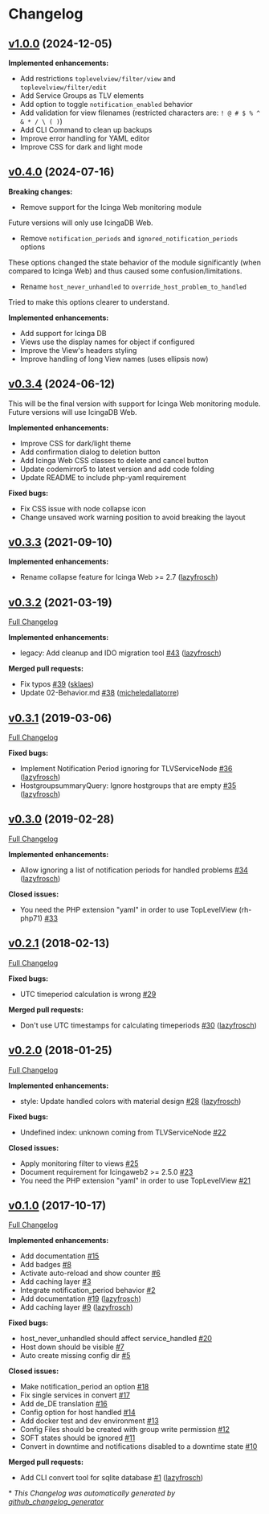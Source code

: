 # Changelog

## [v1.0.0](https://github.com/Icinga/icingaweb2-module-toplevelview/tree/v1.0.0) (2024-12-05)

**Implemented enhancements:**

- Add restrictions `toplevelview/filter/view` and `toplevelview/filter/edit`
- Add Service Groups as TLV elements
- Add option to toggle `notification_enabled` behavior
- Add validation for view filenames (restricted characters are: `! @ # $ % ^ & * / \ ( )`)
- Add CLI Command to clean up backups
- Improve error handling for YAML editor
- Improve CSS for dark and light mode

## [v0.4.0](https://github.com/Icinga/icingaweb2-module-toplevelview/tree/v0.4.0) (2024-07-16)

**Breaking changes:**

- Remove support for the Icinga Web monitoring module

Future versions will only use IcingaDB Web.

- Remove `notification_periods` and `ignored_notification_periods` options

These options changed the state behavior of the module significantly (when compared to Icinga Web)
and thus caused some confusion/limitations.

- Rename `host_never_unhandled` to `override_host_problem_to_handled`

Tried to make this options clearer to understand.

**Implemented enhancements:**

- Add support for Icinga DB
- Views use the display names for object if configured
- Improve the View's headers styling
- Improve handling of long View names (uses ellipsis now)

## [v0.3.4](https://github.com/Icinga/icingaweb2-module-toplevelview/tree/v0.3.4) (2024-06-12)

This will be the final version with support for
Icinga Web monitoring module. Future versions will use IcingaDB Web.

**Implemented enhancements:**

- Improve CSS for dark/light theme
- Add confirmation dialog to deletion button
- Add Icinga Web CSS classes to delete and cancel button
- Update codemirror5 to latest version and add code folding
- Update README to include php-yaml requirement

**Fixed bugs:**

- Fix CSS issue with node collapse icon
- Change unsaved work warning position to avoid breaking the layout

## [v0.3.3](https://github.com/Icinga/icingaweb2-module-toplevelview/tree/v0.3.3) (2021-09-10)

**Implemented enhancements:**

- Rename collapse feature for Icinga Web >= 2.7 ([lazyfrosch](https://github.com/lazyfrosch))

## [v0.3.2](https://github.com/Icinga/icingaweb2-module-toplevelview/tree/v0.3.2) (2021-03-19)

[Full Changelog](https://github.com/Icinga/icingaweb2-module-toplevelview/compare/v0.3.1...v0.3.2)

**Implemented enhancements:**

- legacy: Add cleanup and IDO migration tool [\#43](https://github.com/Icinga/icingaweb2-module-toplevelview/pull/43) ([lazyfrosch](https://github.com/lazyfrosch))

**Merged pull requests:**

- Fix typos [\#39](https://github.com/Icinga/icingaweb2-module-toplevelview/pull/39) ([sklaes](https://github.com/sklaes))
- Update 02-Behavior.md [\#38](https://github.com/Icinga/icingaweb2-module-toplevelview/pull/38) ([micheledallatorre](https://github.com/micheledallatorre))

## [v0.3.1](https://github.com/Icinga/icingaweb2-module-toplevelview/tree/v0.3.1) (2019-03-06)

[Full Changelog](https://github.com/Icinga/icingaweb2-module-toplevelview/compare/v0.3.0...v0.3.1)

**Fixed bugs:**

- Implement Notification Period ignoring for TLVServiceNode [\#36](https://github.com/Icinga/icingaweb2-module-toplevelview/pull/36) ([lazyfrosch](https://github.com/lazyfrosch))
- HostgroupsummaryQuery: Ignore hostgroups that are empty [\#35](https://github.com/Icinga/icingaweb2-module-toplevelview/pull/35) ([lazyfrosch](https://github.com/lazyfrosch))

## [v0.3.0](https://github.com/Icinga/icingaweb2-module-toplevelview/tree/v0.3.0) (2019-02-28)

[Full Changelog](https://github.com/Icinga/icingaweb2-module-toplevelview/compare/v0.2.1...v0.3.0)

**Implemented enhancements:**

- Allow ignoring a list of notification periods for handled problems [\#34](https://github.com/Icinga/icingaweb2-module-toplevelview/pull/34) ([lazyfrosch](https://github.com/lazyfrosch))

**Closed issues:**

- You need the PHP extension "yaml" in order to use TopLevelView \(rh-php71\) [\#33](https://github.com/Icinga/icingaweb2-module-toplevelview/issues/33)

## [v0.2.1](https://github.com/Icinga/icingaweb2-module-toplevelview/tree/v0.2.1) (2018-02-13)

[Full Changelog](https://github.com/Icinga/icingaweb2-module-toplevelview/compare/v0.2.0...v0.2.1)

**Fixed bugs:**

- UTC timeperiod calculation is wrong [\#29](https://github.com/Icinga/icingaweb2-module-toplevelview/issues/29)

**Merged pull requests:**

- Don't use UTC timestamps for calculating timeperiods [\#30](https://github.com/Icinga/icingaweb2-module-toplevelview/pull/30) ([lazyfrosch](https://github.com/lazyfrosch))

## [v0.2.0](https://github.com/Icinga/icingaweb2-module-toplevelview/tree/v0.2.0) (2018-01-25)

[Full Changelog](https://github.com/Icinga/icingaweb2-module-toplevelview/compare/v0.1.0...v0.2.0)

**Implemented enhancements:**

- style: Update handled colors with material design [\#28](https://github.com/Icinga/icingaweb2-module-toplevelview/pull/28) ([lazyfrosch](https://github.com/lazyfrosch))

**Fixed bugs:**

- Undefined index: unknown coming from TLVServiceNode [\#22](https://github.com/Icinga/icingaweb2-module-toplevelview/issues/22)

**Closed issues:**

- Apply monitoring filter to views [\#25](https://github.com/Icinga/icingaweb2-module-toplevelview/issues/25)
- Document requirement for Icingaweb2 \>= 2.5.0 [\#23](https://github.com/Icinga/icingaweb2-module-toplevelview/issues/23)
- You need the PHP extension "yaml" in order to use TopLevelView [\#21](https://github.com/Icinga/icingaweb2-module-toplevelview/issues/21)

## [v0.1.0](https://github.com/Icinga/icingaweb2-module-toplevelview/tree/v0.1.0) (2017-10-17)

[Full Changelog](https://github.com/Icinga/icingaweb2-module-toplevelview/compare/a7bf9bee8ea768a7ba7afe7191f11f221475f1b1...v0.1.0)

**Implemented enhancements:**

- Add documentation [\#15](https://github.com/Icinga/icingaweb2-module-toplevelview/issues/15)
- Add badges [\#8](https://github.com/Icinga/icingaweb2-module-toplevelview/issues/8)
- Activate auto-reload and show counter [\#6](https://github.com/Icinga/icingaweb2-module-toplevelview/issues/6)
- Add caching layer [\#3](https://github.com/Icinga/icingaweb2-module-toplevelview/issues/3)
- Integrate notification\_period behavior [\#2](https://github.com/Icinga/icingaweb2-module-toplevelview/issues/2)
- Add documentation [\#19](https://github.com/Icinga/icingaweb2-module-toplevelview/pull/19) ([lazyfrosch](https://github.com/lazyfrosch))
- Add caching layer [\#9](https://github.com/Icinga/icingaweb2-module-toplevelview/pull/9) ([lazyfrosch](https://github.com/lazyfrosch))

**Fixed bugs:**

- host\_never\_unhandled should affect service\_handled [\#20](https://github.com/Icinga/icingaweb2-module-toplevelview/issues/20)
- Host down should be visible [\#7](https://github.com/Icinga/icingaweb2-module-toplevelview/issues/7)
- Auto create missing config dir [\#5](https://github.com/Icinga/icingaweb2-module-toplevelview/issues/5)

**Closed issues:**

- Make notification\_period an option [\#18](https://github.com/Icinga/icingaweb2-module-toplevelview/issues/18)
- Fix single services in convert [\#17](https://github.com/Icinga/icingaweb2-module-toplevelview/issues/17)
- Add de\_DE translation [\#16](https://github.com/Icinga/icingaweb2-module-toplevelview/issues/16)
- Config option for host handled [\#14](https://github.com/Icinga/icingaweb2-module-toplevelview/issues/14)
- Add docker test and dev environment [\#13](https://github.com/Icinga/icingaweb2-module-toplevelview/issues/13)
- Config Files should be created with group write permission [\#12](https://github.com/Icinga/icingaweb2-module-toplevelview/issues/12)
- SOFT states should be ignored [\#11](https://github.com/Icinga/icingaweb2-module-toplevelview/issues/11)
- Convert in downtime and notifications disabled to a downtime state [\#10](https://github.com/Icinga/icingaweb2-module-toplevelview/issues/10)

**Merged pull requests:**

- Add CLI convert tool for sqlite database [\#1](https://github.com/Icinga/icingaweb2-module-toplevelview/pull/1) ([lazyfrosch](https://github.com/lazyfrosch))



\* *This Changelog was automatically generated by [github_changelog_generator](https://github.com/github-changelog-generator/github-changelog-generator)*
